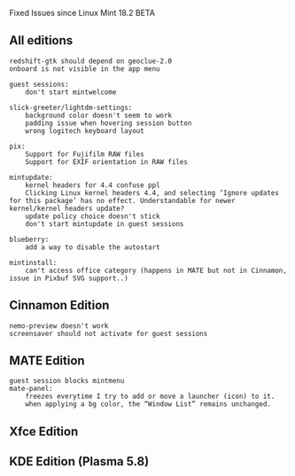 Fixed Issues since Linux Mint 18.2 BETA

All editions
------------
    redshift-gtk should depend on geoclue-2.0
    onboard is not visible in the app menu

    guest sessions:
        don't start mintwelcome

    slick-greeter/lightdm-settings:
        background color doesn't seem to work
        padding issue when hovering session button
        wrong logitech keyboard layout

    pix:
        Support for Fujifilm RAW files
        Support for EXIF orientation in RAW files

    mintupdate:
        kernel headers for 4.4 confuse ppl
        Clicking Linux kernel headers 4.4, and selecting ‘Ignore updates for this package’ has no effect. Understandable for newer kernel/kernel headers update?
        update policy choice doesn't stick
        don't start mintupdate in guest sessions

    blueberry:
        add a way to disable the autostart

    mintinstall:
        can't access office category (happens in MATE but not in Cinnamon, issue in Pixbuf SVG support..)

Cinnamon Edition
----------------
    nemo-preview doesn't work
    screensaver should not activate for guest sessions


MATE Edition
------------
    guest session blocks mintmenu
    mate-panel:
        freezes everytime I try to add or move a launcher (icon) to it.
        when applying a bg color, the “Window List” remains unchanged.


Xfce Edition
------------


KDE Edition (Plasma 5.8)
------------------------
